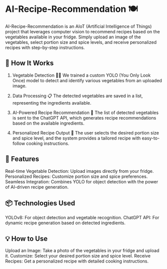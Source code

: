 # AI-Recipe-Recommendation 🍽️
AI-Recipe-Recommendation is an AIoT (Artificial Intelligence of Things) project that leverages computer vision to recommend recipes based on the vegetables available in your fridge. Simply upload an image of the vegetables, select portion size and spice levels, and receive personalized recipes with step-by-step instructions.

## 🔧 How It Works
1. Vegetable Detection 🥦🍅
We trained a custom YOLO (You Only Look Once) model to detect and identify various vegetables from an uploaded image.

2. Data Processing 📋
The detected vegetables are saved in a list, representing the ingredients available.

3. AI-Powered Recipe Recommendation 🤖
The list of detected vegetables is sent to the ChatGPT API, which generates recipe recommendations based on the available ingredients.

4. Personalized Recipe Output 🍴
The user selects the desired portion size and spice level, and the system provides a tailored recipe with easy-to-follow cooking instructions.

## 🚀 Features
Real-time Vegetable Detection: Upload images directly from your fridge.
Personalized Recipes: Customize portion size and spice preferences.
Seamless Integration: Combines YOLO for object detection with the power of AI-driven recipe generation.

## 📦 Technologies Used
YOLOv8: For object detection and vegetable recognition.
ChatGPT API: For dynamic recipe generation based on detected ingredients.

## 💡 How to Use
Upload an Image: Take a photo of the vegetables in your fridge and upload it.
Customize: Select your desired portion size and spice level.
Receive Recipes: Get a personalized recipe with detailed cooking instructions.
